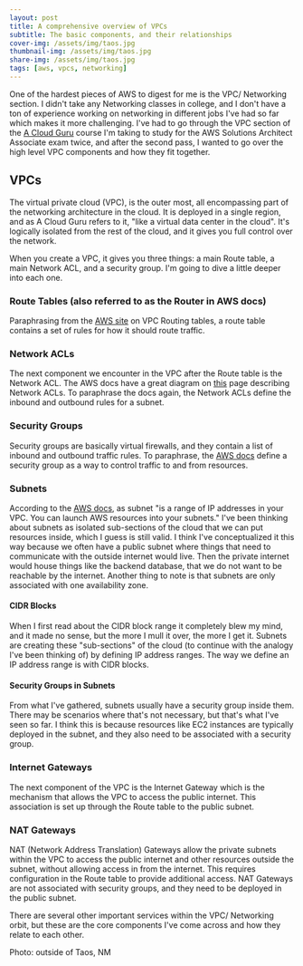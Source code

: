 ```yaml
---
layout: post
title: A comprehensive overview of VPCs
subtitle: The basic components, and their relationships
cover-img: /assets/img/taos.jpg
thumbnail-img: /assets/img/taos.jpg
share-img: /assets/img/taos.jpg
tags: [aws, vpcs, networking]
---
```


One of the hardest pieces of AWS to digest for me is the VPC/ Networking section. I didn't take any Networking classes in college, and I don't have a ton of experience working on networking in different jobs I've had so far which makes it more challenging. I've had to go through the VPC section of the [A Cloud Guru](https://acloudguru.com/) course I'm taking to study for the AWS Solutions Architect Associate exam twice, and after the second pass, I wanted to go over the high level VPC components and how they fit together.

## VPCs
The virtual private cloud (VPC), is the outer most, all encompassing part of the networking architecture in the cloud. It is deployed in a single region, and as A Cloud Guru refers to it, "like a virtual data center in the cloud". It's logically isolated from the rest of the cloud, and it gives you full control over the network.

When you create a VPC, it gives you three things: a main Route table, a main Network ACL, and a security group. I'm going to dive a little deeper into each one.

### Route Tables (also referred to as the Router in AWS docs)
Paraphrasing from the [AWS site](https://docs.aws.amazon.com/vpc/latest/userguide/VPC_Route_Tables.html) on VPC Routing tables, a route table contains a set of rules for how it should route traffic. 

### Network ACLs
The next component we encounter in the VPC after the Route table is the Network ACL. The AWS docs have a great diagram on [this](https://docs.aws.amazon.com/vpc/latest/userguide/vpc-network-acls.html) page describing Network ACLs. To paraphrase the docs again, the Network ACLs define the inbound and outbound rules for a subnet.

### Security Groups
Security groups are basically virtual firewalls, and they contain a list of inbound and outbound traffic rules. To paraphrase, the [AWS docs](https://docs.aws.amazon.com/vpc/latest/userguide/VPC_SecurityGroups.html) define a security group as a way to control traffic to and from resources.

### Subnets
According to the [AWS docs](https://docs.aws.amazon.com/vpc/latest/userguide/configure-subnets.html), as subnet "is a range of IP addresses in your VPC. You can launch AWS resources into your subnets." I've been thinking about subnets as isolated sub-sections of the cloud that we can put resources inside, which I guess is still valid. I think I've conceptualized it this way because we often have a public subnet where things that need to communicate with the outside internet would live. Then the private internet would house things like the backend database, that we do not want to be reachable by the internet. Another thing to note is that subnets are only associated with one availability zone.

#### CIDR Blocks
When I first read about the CIDR block range it completely blew my mind, and it made no sense, but the more I mull it over, the more I get it. Subnets are creating these "sub-sections" of the cloud (to continue with the analogy I've been thinking of) by defining IP address ranges. The way we define an IP address range is with CIDR blocks.

#### Security Groups in Subnets
From what I've gathered, subnets usually have a security group inside them. There may be scenarios where that's not necessary, but that's what I've seen so far. I think this is because resources like EC2 instances are typically deployed in the subnet, and they also need to be associated with a security group.

### Internet Gateways
The next component of the VPC is the Internet Gateway which is the mechanism that allows the VPC to access the public internet. This association is set up through the Route table to the public subnet.

### NAT Gateways
NAT (Network Address Translation) Gateways allow the private subnets within the VPC to access the public internet and other resources outside the subnet, without allowing access in from the internet. This requires configuration in the Route table to provide additional access. NAT Gateways are not associated with security groups, and they need to be deployed in the public subnet. 

There are several other important services within the VPC/ Networking orbit, but these are the core components I've come across and how they relate to each other.

Photo: outside of Taos, NM